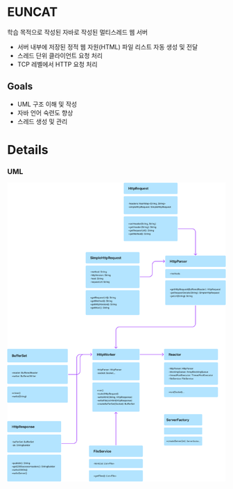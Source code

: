 # EUNCAT

학습 목적으로 작성된 자바로 작성된 멀티스레드 웹 서버
* 서버 내부에 저장된 정적 웹 자원(HTML) 파일 리스트 자동 생성 및 전달
* 스레드 단위 클라이언트 요청 처리
* TCP 레벨에서 HTTP 요청 처리

## Goals
* UML 구조 이해 및 작성
* 자바 언어 숙련도 향상
* 스레드 생성 및 관리

# Details
### UML

![uml.png](uml.png)